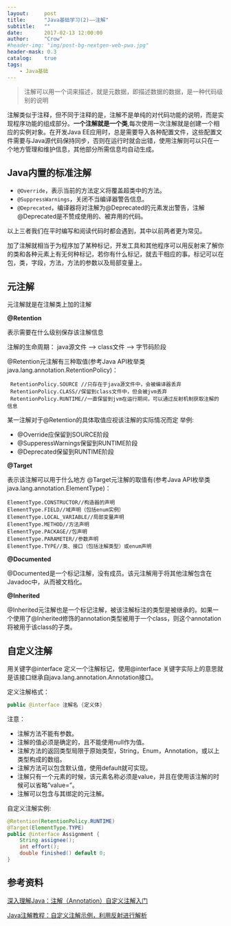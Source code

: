 ```yaml
---
layout:     post
title:      "Java基础学习(2)——注解"
subtitle:   ""
date:       2017-02-13 12:00:00
author:     "Crow"
#header-img: "img/post-bg-nextgen-web-pwa.jpg"
header-mask: 0.3
catalog:    true
tags:
    - Java基础
---
```



> 注解可以用一个词来描述，就是元数据，即描述数据的数据，是一种代码级别的说明

注解类似于注释，但不同于注释的是，注解不是单纯的对代码功能的说明，而是实现程序功能的组成部分。**一个注解就是一个类**,每次使用一次注解就是创建一个相应的实例对象。在开发Java EE应用时，总是需要导入各种配置文件，这些配置文件需要与Java源代码保持同步，否则在运行时就会出错，使用注解则可以只在一个地方管理和维护信息，其他部分所需信息均自动生成。

## Java内置的标准注解

+ `@Override`，表示当前的方法定义将覆盖超类中的方法。
+ `@SuppressWarnings`，关闭不当编译器警告信息。
+ `@Deprecated`，编译器将对注解为@Deprecated的元素发出警告，注解@Deprecated是不赞成使用的、被弃用的代码。

以上三者我们在平时编写和阅读代码时都会遇到，其中以前两者更为常见。
	
加了注解就相当于为程序加了某种标记，开发工具和其他程序可以用反射来了解你的类和各种元素上有无何种标记，若你有什么标记，就去干相应的事。标记可以在包，类，字段，方法，方法的参数以及局部变量上。

## 元注解
元注解就是在注解类上加的注解

**@Retention**

表示需要在什么级别保存该注解信息

注解的生命周期：
java源文件 ——> class文件 ——> 字节码阶段

@Retention元注解有三种取值(参考Java API枚举类java.lang.annotation.RetentionPolicy)：
	
	 RetentionPolicy.SOURCE //只存在于java源文件中，会被编译器丢弃
	 RetentionPolicy.CLASS//保留到class文件中，但会被jvm丢弃
	 RetentionPolicy.RUNTIME//一直保留到jvm在运行期间，可以通过反射机制获取注解的信息

某一注解对于@Retention的具体取值应视该注解的实际情况而定
举例:
+ @Override应保留到SOURCE阶段
+ @SupperessWarnings保留到RUNTIME阶段
+ @Deprecated保留到RUNTIME阶段

**@Target**

表示该注解可以用于什么地方
@Target元注解的取值有(参考Java API枚举类java.lang.annotation.ElementType)：
	
	ElementType.CONSTRUCTOR//构造器的声明
	ElementType.FIELD//域声明（包括enum实例）
	ElementType.LOCAL_VARIABLE//局部变量声明
	ElementType.METHOD//方法声明
	ElementType.PACKAGE//包声明
	ElementType.PARAMETER//参数声明
	ElementType.TYPE//类、接口（包括注解类型）或enum声明

**@Documented**

@Documented是一个标记注解，没有成员。该元注解用于将其他注解包含在Javadoc中，从而被文档化。

**@Inherited**

@Inherited元注解也是一个标记注解，被该注解标注的类型是被继承的。如果一个使用了@Inherited修饰的annotation类型被用于一个class，则这个annotation将被用于该class的子类。

## 自定义注解

用关键字@interface 定义一个注解标记，使用@interface 关键字实际上的意思就是该接口继承自java.lang.annotation.Annotation接口。

定义注解格式：

```java
public @interface 注解名 {定义体}
```
注意：
+ 注解方法不能有参数。
+ 注解的值必须是确定的，且不能使用null作为值。
+ 注解方法的返回类型局限于原始类型，String，Enum，Annotation，或以上类型构成的数组。
+ 注解方法可以包含默认值，使用default就可实现。
+ 注解只有一个元素的时候，该元素名称必须是value，并且在使用该注解的时候可以省略”value=”。
+ 注解可以包含与其绑定的元注解。

自定义注解实例:
```java
@Retention(RetentionPolicy.RUNTIME)
@Target(ElementType.TYPE)
public @interface Assignment {
    String assignee();
    int effort();
    double finished() default 0;
}
```
## 参考资料

[深入理解Java：注解（Annotation）自定义注解入门](http://www.cnblogs.com/peida/archive/2013/04/24/3036689.html)

[Java注解教程：自定义注解示例，利用反射进行解析](http://www.importnew.com/14479.html)
